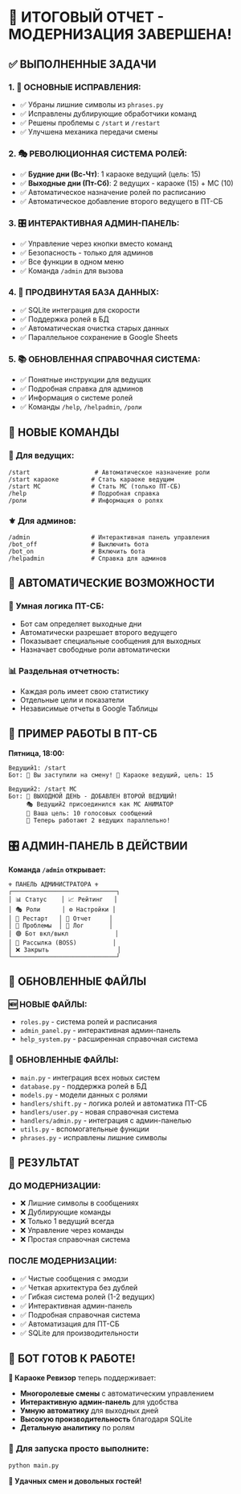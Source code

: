# 🎉 ИТОГОВЫЙ ОТЧЕТ - МОДЕРНИЗАЦИЯ ЗАВЕРШЕНА!

## ✅ ВЫПОЛНЕННЫЕ ЗАДАЧИ

### 1. **🔧 ОСНОВНЫЕ ИСПРАВЛЕНИЯ:**
- ✅ Убраны лишние символы из `phrases.py`
- ✅ Исправлены дублирующие обработчики команд
- ✅ Решены проблемы с `/start` и `/restart`
- ✅ Улучшена механика передачи смены

### 2. **🎭 РЕВОЛЮЦИОННАЯ СИСТЕМА РОЛЕЙ:**
- ✅ **Будние дни (Вс-Чт)**: 1 караоке ведущий (цель: 15)
- ✅ **Выходные дни (Пт-Сб)**: 2 ведущих - караоке (15) + МС (10)
- ✅ Автоматическое назначение ролей по расписанию
- ✅ Автоматическое добавление второго ведущего в ПТ-СБ

### 3. **🎛️ ИНТЕРАКТИВНАЯ АДМИН-ПАНЕЛЬ:**
- ✅ Управление через кнопки вместо команд
- ✅ Безопасность - только для админов
- ✅ Все функции в одном меню
- ✅ Команда `/admin` для вызова

### 4. **💾 ПРОДВИНУТАЯ БАЗА ДАННЫХ:**
- ✅ SQLite интеграция для скорости
- ✅ Поддержка ролей в БД
- ✅ Автоматическая очистка старых данных
- ✅ Параллельное сохранение в Google Sheets

### 5. **📚 ОБНОВЛЕННАЯ СПРАВОЧНАЯ СИСТЕМА:**
- ✅ Понятные инструкции для ведущих
- ✅ Подробная справка для админов
- ✅ Информация о системе ролей
- ✅ Команды `/help`, `/helpadmin`, `/роли`

## 🚀 НОВЫЕ КОМАНДЫ

### 👤 Для ведущих:
```
/start                  # Автоматическое назначение роли
/start караоке         # Стать караоке ведущим  
/start МС              # Стать МС (только ПТ-СБ)
/help                  # Подробная справка
/роли                  # Информация о ролях
```

### ⚜️ Для админов:
```
/admin                 # Интерактивная панель управления
/bot_off               # Выключить бота
/bot_on                # Включить бота
/helpadmin             # Справка для админов
```

## 🎯 АВТОМАТИЧЕСКИЕ ВОЗМОЖНОСТИ

### **🤖 Умная логика ПТ-СБ:**
- Бот сам определяет выходные дни
- Автоматически разрешает второго ведущего
- Показывает специальные сообщения для выходных
- Назначает свободные роли автоматически

### **📊 Раздельная отчетность:**
- Каждая роль имеет свою статистику
- Отдельные цели и показатели
- Независимые отчеты в Google Таблицы

## 📱 ПРИМЕР РАБОТЫ В ПТ-СБ

**Пятница, 18:00:**
```
Ведущий1: /start
Бот: 🎉 Вы заступили на смену! 🎤 Караоке ведущий, цель: 15

Ведущий2: /start МС  
Бот: 🎉 ВЫХОДНОЙ ДЕНЬ - ДОБАВЛЕН ВТОРОЙ ВЕДУЩИЙ!
     🎭 Ведущий2 присоединился как МС АНИМАТОР
     🎯 Ваша цель: 10 голосовых сообщений
     💫 Теперь работают 2 ведущих параллельно!
```

## 🎛️ АДМИН-ПАНЕЛЬ В ДЕЙСТВИИ

**Команда `/admin` открывает:**
```
⚜️ ПАНЕЛЬ АДМИНИСТРАТОРА ⚜️
┌─────────────────────────────┐
│ 📊 Статус    │ 📈 Рейтинг   │
│ 🎭 Роли      │ ⚙️ Настройки │  
│ 🔄 Рестарт   │ 📝 Отчет     │
│ 🚨 Проблемы  │ 📜 Лог       │
│ 🟢 Бот вкл/выкл             │
│ 📢 Рассылка (BOSS)          │
│ ❌ Закрыть                   │
└─────────────────────────────┘
```

## 📁 ОБНОВЛЕННЫЕ ФАЙЛЫ

### 🆕 **НОВЫЕ ФАЙЛЫ:**
- `roles.py` - система ролей и расписания
- `admin_panel.py` - интерактивная админ-панель
- `help_system.py` - расширенная справочная система

### 🔧 **ОБНОВЛЕННЫЕ ФАЙЛЫ:**
- `main.py` - интеграция всех новых систем
- `database.py` - поддержка ролей в БД
- `models.py` - модели данных с ролями
- `handlers/shift.py` - логика ролей и автоматика ПТ-СБ
- `handlers/user.py` - новая справочная система
- `handlers/admin.py` - интеграция с админ-панелью
- `utils.py` - вспомогательные функции
- `phrases.py` - исправлены лишние символы

## 🎉 РЕЗУЛЬТАТ

### **ДО МОДЕРНИЗАЦИИ:**
- ❌ Лишние символы в сообщениях
- ❌ Дублирующие команды
- ❌ Только 1 ведущий всегда
- ❌ Управление через команды
- ❌ Простая справочная система

### **ПОСЛЕ МОДЕРНИЗАЦИИ:**
- ✅ Чистые сообщения с эмодзи
- ✅ Четкая архитектура без дублей
- ✅ Гибкая система ролей (1-2 ведущих)
- ✅ Интерактивная админ-панель
- ✅ Подробная справочная система
- ✅ Автоматизация для ПТ-СБ
- ✅ SQLite для производительности

## 🚀 БОТ ГОТОВ К РАБОТЕ!

**🎤 Караоке Ревизор** теперь поддерживает:
- **Многоролевые смены** с автоматическим управлением
- **Интерактивную админ-панель** для удобства
- **Умную автоматику** для выходных дней
- **Высокую производительность** благодаря SQLite
- **Детальную аналитику** по ролям

### 🎯 **Для запуска просто выполните:**
```bash
python main.py
```

**🌟 Удачных смен и довольных гостей!**
